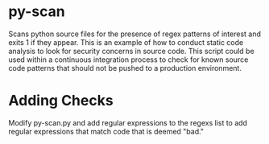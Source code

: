 # py-scan
Scans python source files for the presence of regex patterns of interest and exits 1 if they appear.  This is an example of how to conduct static  code analysis to look for security concerns in source code.  This script could be used within a continuous integration process to check for known source code patterns that should not be pushed to a production environment. 

# Adding Checks 

Modify py-scan.py and add regular expressions to the regexs list to add regular expressions that match code that is deemed "bad." 